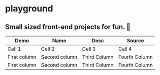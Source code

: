 # playground
Small sized front-end projects for fun. 🍵
----
Demo | Name | Desc | Source
------------ | ------------- | ------------- | -------------
Cell 1 | Cell 2 | Cell 3 | Cell 4
First column | Second column | Third Column | Fourth Column
First column | Second column | Third Column | Fourth Column
